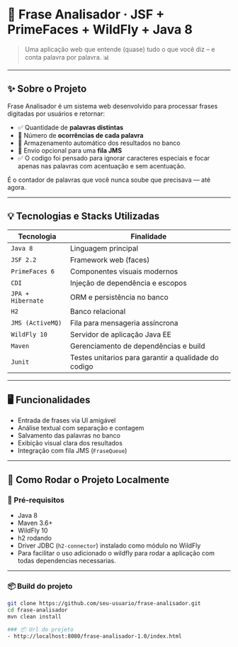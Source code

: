# 🧠 Frase Analisador · JSF + PrimeFaces + WildFly + Java 8

> Uma aplicação web que entende (quase) tudo o que você diz – e conta palavra por palavra. 📊

---

## ✨ Sobre o Projeto

Frase Analisador é um sistema web desenvolvido para processar frases digitadas por usuários e retornar:
- ✅ Quantidade de **palavras distintas**
- 🔢 Número de **ocorrências de cada palavra**
- 💾 Armazenamento automático dos resultados no banco
- 📩 Envio opcional para uma **fila JMS**
- ✅ O codigo foi pensado para ignorar caracteres especiais e focar apenas nas palavras com acentuação e sem acentuação.

É o contador de palavras que você nunca soube que precisava — até agora.

---

## 💡 Tecnologias e Stacks Utilizadas

| Tecnologia       | Finalidade                                           |
|------------------|------------------------------------------------------|
| `Java 8`         | Linguagem principal                                  |
| `JSF 2.2`        | Framework web (faces)                                |
| `PrimeFaces 6`   | Componentes visuais modernos                         |
| `CDI`            | Injeção de dependência e escopos                     |
| `JPA + Hibernate` | ORM e persistência no banco                          |
| `H2`             | Banco relacional                                     |
| `JMS (ActiveMQ)` | Fila para mensageria assíncrona                      |
| `WildFly 10`     | Servidor de aplicação Java EE                        |
| `Maven`          | Gerenciamento de dependências e build                |
| `Junit`          | Testes unitarios para garantir a qualidade do codigo |

---

## 🖥️ Funcionalidades

- Entrada de frases via UI amigável
- Análise textual com separação e contagem
- Salvamento das palavras no banco
- Exibição visual clara dos resultados
- Integração com fila JMS (`FraseQueue`)

---

## 🚀 Como Rodar o Projeto Localmente

### 🔧 Pré-requisitos

- Java 8
- Maven 3.6+
- WildFly 10
- h2 rodando
- Driver JDBC (`h2-connector`) instalado como módulo no WildFly
- Para facilitar o uso adicionado o wildfly para rodar a aplicação com todas dependencias necessarias.

---

### 📦 Build do projeto

```bash
git clone https://github.com/seu-usuario/frase-analisador.git
cd frase-analisador
mvn clean install

### 📦 Url do projeto
- http://localhost:8080/frase-analisador-1.0/index.html